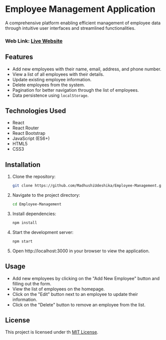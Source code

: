 # Employee Management Application

A comprehensive platform enabling efficient management of employee data through intuitive user interfaces and streamlined functionalities.

### Web Link: [Live Website](https://employee-hub-196.netlify.app/)

## Features

- Add new employees with their name, email, address, and phone number.
- View a list of all employees with their details.
- Update existing employee information.
- Delete employees from the system.
- Pagination for better navigation through the list of employees.
- Data persistence using `localStorage`.

## Technologies Used

- React
- React Router
- React Bootstrap
- JavaScript (ES6+)
- HTML5
- CSS3

## Installation

1. Clone the repository:

   ```bash
   git clone https://github.com/MadhushiUdeshika/Employee-Management.git

2. Navigate to the project directory:

   ```bash
   cd Employee-Management

3. Install dependencies:

   ```bash
   npm install

4. Start the development server:

   ```bash
   npm start

5. Open http://localhost:3000 in your browser to view the application.

## Usage

- Add new employees by clicking on the "Add New Employee" button and filling out the form.
- View the list of employees on the homepage.
- Click on the "Edit" button next to an employee to update their information.
- Click on the "Delete" button to remove an employee from the list.

## License
This project is licensed under th [MIT License](./LICENSE).
